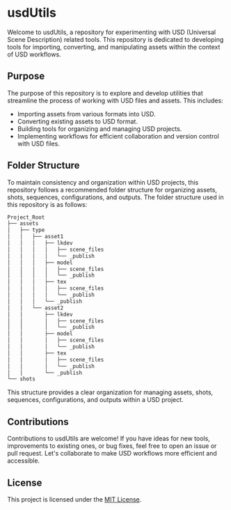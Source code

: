 # usdUtils

Welcome to usdUtils, a repository for experimenting with USD (Universal Scene Description) related tools. This repository is dedicated to developing tools for importing, converting, and manipulating assets within the context of USD workflows.

## Purpose

The purpose of this repository is to explore and develop utilities that streamline the process of working with USD files and assets. This includes:

- Importing assets from various formats into USD.
- Converting existing assets to USD format.
- Building tools for organizing and managing USD projects.
- Implementing workflows for efficient collaboration and version control with USD files.

## Folder Structure

To maintain consistency and organization within USD projects, this repository follows a recommended folder structure for organizing assets, shots, sequences, configurations, and outputs. The folder structure used in this repository is as follows:

```markdown
Project_Root
├── assets
│   ├── type
│   │   ├── asset1
│   │   │   ├── lkdev
│   │   │   │   ├── scene_files
│   │   │   │   └── _publish
│   │   │   ├── model
│   │   │   │   ├── scene_files
│   │   │   │   └── _publish
│   │   │   ├── tex
│   │   │   │   ├── scene_files
│   │   │   │   └── _publish
│   │   │   └── _publish
│   │   └── asset2
│   │       ├── lkdev
│   │       │   ├── scene_files
│   │       │   └── _publish
│   │       ├── model
│   │       │   ├── scene_files
│   │       │   └── _publish
│   │       ├── tex
│   │       │   ├── scene_files
│   │       │   └── _publish
│   │       └── _publish
└── shots
```


This structure provides a clear organization for managing assets, shots, sequences, configurations, and outputs within a USD project.

## Contributions

Contributions to usdUtils are welcome! If you have ideas for new tools, improvements to existing ones, or bug fixes, feel free to open an issue or pull request. Let's collaborate to make USD workflows more efficient and accessible.

## License

This project is licensed under the [MIT License](LICENSE).

